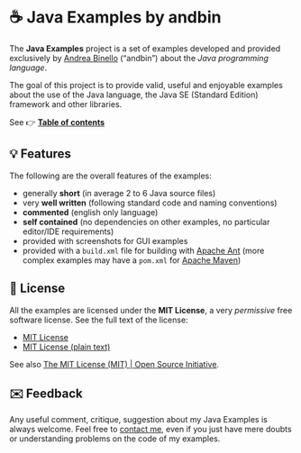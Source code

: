 # :coffee: Java Examples by andbin

The **Java Examples** project is a set of examples developed and provided exclusively
by [Andrea Binello](http://www.andbin.net) (&ldquo;andbin&rdquo;) about the *Java programming
language*.

The goal of this project is to provide valid, useful and enjoyable examples
about the use of the Java language, the Java SE (Standard Edition) framework
and other libraries.

See :point_right: **[Table of contents](examples/README.md)**

## :bulb: Features

The following are the overall features of the examples:

* generally **short** (in average 2 to 6 Java source files)
* very **well written** (following standard code and naming conventions)
* **commented** (english only language)
* **self contained** (no dependencies on other examples, no particular editor/IDE requirements)
* provided with screenshots for GUI examples
* provided with a `build.xml` file for building with [Apache Ant](http://ant.apache.org)
  (more complex examples may have a `pom.xml` for [Apache Maven](http://maven.apache.org))

## :page_with_curl: License

All the examples are licensed under the **MIT License**, a very *permissive*
free software license. See the full text of the license:

* [MIT License](MIT-LICENSE.md)
* [MIT License (plain text)](MIT-LICENSE.txt)

See also [The MIT License (MIT) | Open Source Initiative](http://opensource.org/licenses/MIT).

## :envelope: Feedback

Any useful comment, critique, suggestion about my Java Examples is always
welcome. Feel free to [contact me](http://www.andbin.net/contacts.html),
even if you just have mere doubts or understanding problems on the code of my examples.
